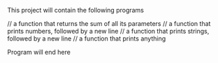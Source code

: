This project will contain the following programs

// a function that returns the sum of all its parameters
// a function that prints numbers, followed by a new line
// a function that prints strings, followed by a new line
// a function that prints anything

Program will end here
